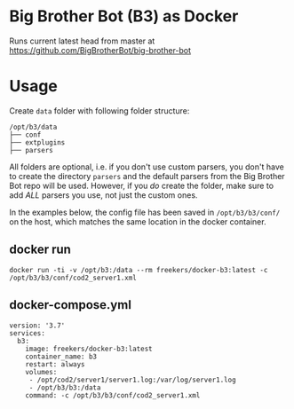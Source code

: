 # Big Brother Bot (B3) as Docker
Runs current latest head from master at https://github.com/BigBrotherBot/big-brother-bot

# Usage
Create `data` folder with following folder structure:
```
/opt/b3/data
├── conf
├── extplugins
├── parsers
```
All folders are optional, i.e. if you don't use custom parsers, you don't have to create the directory `parsers` and the default parsers from the Big Brother Bot repo will be used. However, if you *do* create the folder, make sure to add *ALL* parsers you use, not just the custom ones.

In the examples below, the config file has been saved in `/opt/b3/b3/conf/` on the host, which matches the same location in the docker container.

## docker run
`docker run -ti -v /opt/b3:/data --rm freekers/docker-b3:latest -c /opt/b3/b3/conf/cod2_server1.xml`

## docker-compose.yml
```
version: '3.7'
services:
  b3:
    image: freekers/docker-b3:latest
    container_name: b3
    restart: always
    volumes:
     - /opt/cod2/server1/server1.log:/var/log/server1.log
     - /opt/b3/b3:/data
    command: -c /opt/b3/b3/conf/cod2_server1.xml
```
